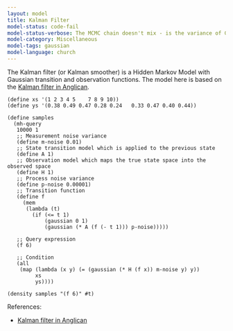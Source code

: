 ```yaml
---
layout: model
title: Kalman Filter
model-status: code-fail
model-status-verbose: The MCMC chain doesn't mix - is the variance of Gaussian proposals too small?
model-category: Miscellaneous
model-tags: gaussian
model-language: church
---
```


The Kalman filter (or Kalman smoother) is a Hidden Markov Model with Gaussian transition and observation functions. The model here is based on the [Kalman filter in Anglican](http://www.robots.ox.ac.uk/~fwood/anglican/examples/kalman_filter/).

    (define xs '(1 2 3 4 5    7 8 9 10))
    (define ys '(0.38 0.49 0.47 0.28 0.24   0.33 0.47 0.40 0.44))
    
    (define samples
      (mh-query
       10000 1
       ;; Measurement noise variance 
       (define m-noise 0.01)					
       ;; State transition model which is applied to the previous state		
       (define A 1) 								
       ;; Observation model which maps the true state space into the observed space
       (define H 1)
       ;; Process noise variance 											
       (define p-noise 0.00001)
       ;; Transition function
       (define f 
         (mem 
          (lambda (t) 
            (if (<= t 1) 
                (gaussian 0 1) 
                (gaussian (* A (f (- t 1))) p-noise)))))
    
       ;; Query expression
       (f 6)
    
       ;; Condition
       (all
        (map (lambda (x y) (= (gaussian (* H (f x)) m-noise y) y))
             xs
             ys))))
    
    (density samples "(f 6)" #t)

References:

- [Kalman filter in Anglican](http://www.robots.ox.ac.uk/~fwood/anglican/examples/kalman_filter/)
